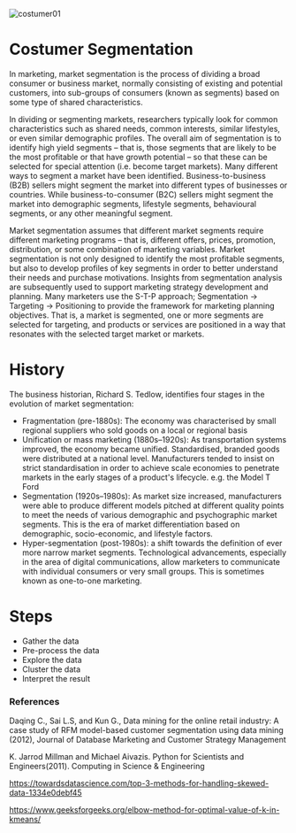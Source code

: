 ![costumer01](https://user-images.githubusercontent.com/82250641/119455417-f6572f00-bd0f-11eb-9a2f-22a33027849b.png)
# Costumer Segmentation

In marketing, market segmentation is the process of dividing a broad consumer or business market, normally consisting of existing and potential customers, into sub-groups of consumers (known as segments) based on some type of shared characteristics.

In dividing or segmenting markets, researchers typically look for common characteristics such as shared needs, common interests, similar lifestyles, or even similar demographic profiles. The overall aim of segmentation is to identify high yield segments – that is, those segments that are likely to be the most profitable or that have growth potential – so that these can be selected for special attention (i.e. become target markets). Many different ways to segment a market have been identified. Business-to-business (B2B) sellers might segment the market into different types of businesses or countries. While business-to-consumer (B2C) sellers might segment the market into demographic segments, lifestyle segments, behavioural segments, or any other meaningful segment.

Market segmentation assumes that different market segments require different marketing programs – that is, different offers, prices, promotion, distribution, or some combination of marketing variables. Market segmentation is not only designed to identify the most profitable segments, but also to develop profiles of key segments in order to better understand their needs and purchase motivations. Insights from segmentation analysis are subsequently used to support marketing strategy development and planning. Many marketers use the S-T-P approach; Segmentation → Targeting → Positioning to provide the framework for marketing planning objectives. That is, a market is segmented, one or more segments are selected for targeting, and products or services are positioned in a way that resonates with the selected target market or markets.

# History
The business historian, Richard S. Tedlow, identifies four stages in the evolution of market segmentation:

- Fragmentation (pre-1880s): The economy was characterised by small regional suppliers who sold goods on a local or regional basis
- Unification or mass marketing (1880s–1920s): As transportation systems improved, the economy became unified. Standardised, branded goods were distributed at a national level. Manufacturers tended to insist on strict standardisation in order to achieve scale economies to penetrate markets in the early stages of a product's lifecycle. e.g. the Model T Ford
- Segmentation (1920s–1980s): As market size increased, manufacturers were able to produce different models pitched at different quality points to meet the needs of various demographic and psychographic market segments. This is the era of market differentiation based on demographic, socio-economic, and lifestyle factors.
- Hyper-segmentation (post-1980s): a shift towards the definition of ever more narrow market segments. Technological advancements, especially in the area of digital communications, allow marketers to communicate with individual consumers or very small groups. This is sometimes known as one-to-one marketing.

# Steps

- Gather the data
- Pre-process the data
- Explore the data
- Cluster the data
- Interpret the result


### References
Daqing C., Sai L.S, and Kun G., Data mining for the online retail industry: A case study of RFM model-based customer segmentation using data mining (2012), Journal of Database Marketing and Customer Strategy Management

K. Jarrod Millman and Michael Aivazis. Python for Scientists and Engineers(2011). Computing in Science & Engineering

https://towardsdatascience.com/top-3-methods-for-handling-skewed-data-1334e0debf45

https://www.geeksforgeeks.org/elbow-method-for-optimal-value-of-k-in-kmeans/
